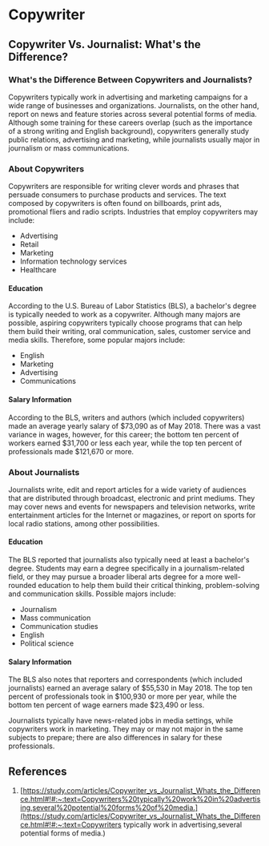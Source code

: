 # Copywriter

## Copywriter Vs. Journalist: What's the Difference?

### What's the Difference Between Copywriters and Journalists?

Copywriters typically work in advertising and marketing campaigns for a wide range of businesses and organizations. Journalists, on the other hand, report on news and feature stories across several potential forms of media. Although some training for these careers overlap (such as the importance of a strong writing and English background), copywriters generally study public relations, advertising and marketing, while journalists usually major in journalism or mass communications.

### About Copywriters

Copywriters are responsible for writing clever words and phrases that persuade consumers to purchase products and services. The text composed by copywriters is often found on billboards, print ads, promotional fliers and radio scripts. Industries that employ copywriters may include:

- Advertising
- Retail
- Marketing
- Information technology services
- Healthcare

#### Education

According to the U.S. Bureau of Labor Statistics (BLS), a bachelor's degree is typically needed to work as a copywriter. Although many majors are possible, aspiring copywriters typically choose programs that can help them build their writing, oral communication, sales, customer service and media skills. Therefore, some popular majors include:

- English
- Marketing
- Advertising
- Communications

#### Salary Information

According to the BLS, writers and authors (which included copywriters) made an average yearly salary of $73,090 as of May 2018. There was a vast variance in wages, however, for this career; the bottom ten percent of workers earned $31,700 or less each year, while the top ten percent of professionals made $121,670 or more.

### About Journalists

Journalists write, edit and report articles for a wide variety of audiences that are distributed through broadcast, electronic and print mediums. They may cover news and events for newspapers and television networks, write entertainment articles for the Internet or magazines, or report on sports for local radio stations, among other possibilities.

#### Education

The BLS reported that journalists also typically need at least a bachelor's degree. Students may earn a degree specifically in a journalism-related field, or they may pursue a broader liberal arts degree for a more well-rounded education to help them build their critical thinking, problem-solving and communication skills. Possible majors include:

- Journalism
- Mass communication
- Communication studies
- English
- Political science

#### Salary Information

The BLS also notes that reporters and correspondents (which included journalists) earned an average salary of $55,530 in May 2018. The top ten percent of professionals took in $100,930 or more per year, while the bottom ten percent of wage earners made $23,490 or less.

Journalists typically have news-related jobs in media settings, while copywriters work in marketing. They may or may not major in the same subjects to prepare; there are also differences in salary for these professionals.

## References

1. [https://study.com/articles/Copywriter_vs_Journalist_Whats_the_Difference.html#!#:~:text=Copywriters%20typically%20work%20in%20advertising,several%20potential%20forms%20of%20media.](https://study.com/articles/Copywriter_vs_Journalist_Whats_the_Difference.html#!#:~:text=Copywriters typically work in advertising,several potential forms of media.)